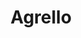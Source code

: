 ---
title: Agrello
crosslinks:
- pokemongo
- AMAAggregator
- CryptoCurrency
- ethtrader
- Iota
- NEO
- etheroll
- EtherDelta
- autotldr
---